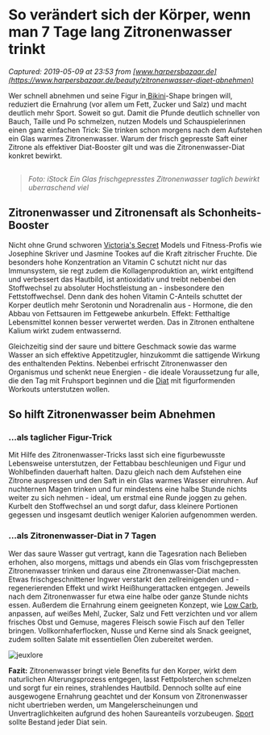 # So verändert sich der Körper, wenn man 7 Tage lang Zitronenwasser trinkt

_Captured: 2019-05-09 at 23:53 from [www.harpersbazaar.de](https://www.harpersbazaar.de/beauty/zitronenwasser-diaet-abnehmen)_

Wer schnell abnehmen und seine Figur in[ Bikini](https://www.harpersbazaar.de/tags/bikini-body)-Shape bringen will, reduziert die Ernahrung (vor allem um Fett, Zucker und Salz) und macht deutlich mehr Sport. Soweit so gut. Damit die Pfunde deutlich schneller von Bauch, Taille und Po schmelzen, nutzen Models und Schauspielerinnen einen ganz einfachen Trick: Sie trinken schon morgens nach dem Aufstehen ein Glas warmes Zitronenwasser. Warum der frisch gepresste Saft einer Zitrone als effektiver Diat-Booster gilt und was die Zitronenwasser-Diat konkret bewirkt.

![Zitronenwasser-Diät](data:image/gif;base64,R0lGODlhAQABAIAAAAAAAP///yH5BAEAAAAALAAAAAABAAEAAAIBRAA7)

> _Foto: iStock Ein Glas frischgepresstes Zitronenwasser taglich bewirkt uberraschend viel_

## Zitronenwasser und Zitronensaft als Schonheits-Booster

Nicht ohne Grund schworen [Victoria's Secret](https://www.harpersbazaar.de/beauty/figur-victorias-secret-model) Models und Fitness-Profis wie Josephine Skriver und Jasmine Tookes auf die Kraft zitrischer Fruchte. Die besonders hohe Konzentration an Vitamin C schutzt nicht nur das Immunsystem, sie regt zudem die Kollagenproduktion an, wirkt entgiftend und verbessert das Hautbild, ist antioxidativ und treibt nebenbei den Stoffwechsel zu absoluter Hochstleistung an - insbesondere den Fettstoffwechsel. Denn dank des hohen Vitamin C-Anteils schuttet der Korper deutlich mehr Serotonin und Noradrenalin aus - Hormone, die den Abbau von Fettsauren im Fettgewebe ankurbeln. Effekt: Fetthaltige Lebensmittel konnen besser verwertet werden. Das in Zitronen enthaltene Kalium wirkt zudem entwassernd.

Gleichzeitig sind der saure und bittere Geschmack sowie das warme Wasser an sich effektive Appetitzugler, hinzukommt die sattigende Wirkung des enthaltenden Pektins. Nebenbei erfrischt Zitronenwasser den Organismus und schenkt neue Energien - die ideale Voraussetzung fur alle, die den Tag mit Fruhsport beginnen und die [Diat](https://www.harpersbazaar.de/tags/diaet) mit figurformenden Workouts unterstutzen wollen.

## So hilft Zitronenwasser beim Abnehmen

### ...als taglicher Figur-Trick

Mit Hilfe des Zitronenwasser-Tricks lasst sich eine figurbewusste Lebensweise unterstutzen, der Fettabbau beschleunigen und Figur und Wohlbefinden dauerhaft halten. Dazu gleich nach dem Aufstehen eine Zitrone auspressen und den Saft in ein Glas warmes Wasser einruhren. Auf nuchternen Magen trinken und fur mindestens eine halbe Stunde nichts weiter zu sich nehmen - ideal, um erstmal eine Runde joggen zu gehen. Kurbelt den Stoffwechsel an und sorgt dafur, dass kleinere Portionen gegessen und insgesamt deutlich weniger Kalorien aufgenommen werden.

### ...als Zitronenwasser-Diat in 7 Tagen

Wer das saure Wasser gut vertragt, kann die Tagesration nach Belieben erhohen, also morgens, mittags und abends ein Glas vom frischgepressten Zitronenwasser trinken und daraus eine Zitronenwasser-Diat machen. Etwas frischgeschnittener Ingwer verstarkt den zellreinigenden und -regenerierenden Effekt und wirkt Heißhungerattacken entgegen. Jeweils nach dem Zitronenwasser fur etwa eine halbe oder ganze Stunde nichts essen. Außerdem die Ernahrung einem geeigneten Konzept, wie [Low Carb](https://www.harpersbazaar.de/beauty/logi-diaet-low-carb-abnehmen), anpassen, auf weißes Mehl, Zucker, Salz und Fett verzichten und vor allem frisches Obst und Gemuse, mageres Fleisch sowie Fisch auf den Teller bringen. Vollkornhaferflocken, Nusse und Kerne sind als Snack geeignet, zudem sollten Salate mit essentiellen Ölen zubereitet werden.

![jeuxlore](https://www.harpersbazaar.de/sites/default/files/styles/square_s/public/images/2018-06/oktwxz8pfl6g75u1-1.jpg?h=04d92ac6&itok=s2ZHffs3)

**Fazit:** Zitronenwasser bringt viele Benefits fur den Korper, wirkt dem naturlichen Alterungsprozess entgegen, lasst Fettpolsterchen schmelzen und sorgt fur ein reines, strahlendes Hautbild. Dennoch sollte auf eine ausgewogene Ernahrung geachtet und der Konsum von Zitronenwasser nicht ubertrieben werden, um Mangelerscheinungen und Unvertraglichkeiten aufgrund des hohen Saureanteils vorzubeugen. [Sport](https://www.harpersbazaar.de/tags/sport) sollte Bestand jeder Diat sein.
